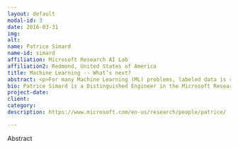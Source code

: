 ```yaml
---
layout: default
modal-id: 3
date: 2016-03-31
img: 
alt: 
name: Patrice Simard
name-id: simard
affiliation: Microsoft Research AI Lab
affiliation2: Redmond, United States of America
title: Machine Learning -- What’s next?
abstract: <p>For many Machine Learning (ML) problems, labeled data is readily available. When this is the case, algorithms and training time are the performance bottleneck. This is the ML researcher’s paradise! Vision and Speech are good examples of such problems because they have a stable distribution and additional human labels can be collected each year. Problems that extract their labels from history, such as click prediction, data analytics, and forecasting are also blessed with large numbers of labels. Unfortunately, there are only a few problems for which we can rely on such an endless supply of free labels. They receive a disproportionally large amount of attention from the media. </p><p> We are interested in tackling the much larger class of ML problems where labeled data is sparse. For example, consider a dialog system for a specific app to recognize specific commands such as  “lights on first floor off”, “increase spacing between 2nd and 3rd paragraph”, “make doctor appointment after Hawaii vacation”. Anyone who has attempted building such a system has soon discovered that generalizing to new instances from a small custom set of labeled instances is far more difficult than they originally thought. Each domain has its own generalization challenges, data exploration and discovery, custom features, and decomposition structure. Creating labeled data to communicate custom knowledge is inefficient. It also leads to embarrassing errors resulting from over-training on small sets. ML algorithms and processing power are not a bottleneck when labeled data is scarce. The bottleneck is the teacher and the teaching language.</p> <p>To address this problem, we change our focus from the learning algorithm to teachers. We define “Machine Teaching” as improving the human productivity given a learning algorithm. If ML is the science and engineering of extracting knowledge from data, Machine Teaching is the science and engineering of extracting knowledge from teachers. A similar shift of focus has happened in computer science. While computing is revolutionizing our lives, systems sciences (e.g., programming languages, operating systems, networking) have shifted their foci to human productivity. We expect a similar trend will shift science from Machine Learning to Machine Teaching. </p> <p>The aim of this talk is to convince the audience that we are asking the right questions. We provide some answers and some spectacular results. The most exciting part, however, is the research opportunities that come with the emergence of a new field. </p>
bio: Patrice Simard is a Distinguished Engineer in the Microsoft Research AI Lab in Redmond. He is passionate about finding new ways to combine engineering and science in the field of machine learning. Simard’s research is currently focused on human teachers. His goal is to extend the teaching language, science, and engineering, beyond the traditional (input, label) pairs. Simard completed his PhD thesis in Computer Science at the University of Rochester in 1991. He then spent 8 years at AT&T Bell Laboratories working on neural networks. He joined Microsoft Research in 1998. In 2002, he started MSR’s Document Processing and Understanding research group. In 2006, he left MSR to become the Chief Scientist and General Manager of Microsoft’s Live Labs Research. In 2009, he became the Chief Scientist of Microsoft’s AdCenter (the organization that monetizes Bing search). In 2012, he returned to Microsoft Research to work on his passion, Machine Learning research. Specifically, he founded the Computer-Human Interactive Learning (CHIL) group to study Machine Teaching and to make machine learning accessible to everyone.
project-date: 
client:
category:
description: https://www.microsoft.com/en-us/research/people/patrice/

---
```


Abstract
